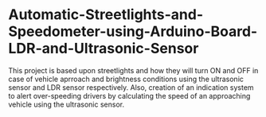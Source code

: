 # Automatic-Streetlights-and-Speedometer-using-Arduino-Board-LDR-and-Ultrasonic-Sensor

This project is based upon streetlights and how they will turn ON and OFF in case of vehicle aprroach and brightness conditions using the ultrasonic sensor and LDR sensor respectively. Also, creation of an indication system to alert over-speeding drivers by calculating the speed of an approaching vehicle using the ultrasonic sensor.
